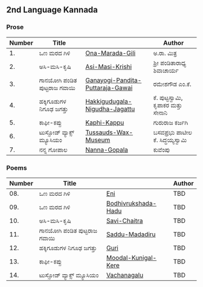 ## 2nd Language Kannada
### Prose
|Number|Title||Author
|-|-|-|-|
|1.| ಒಣ ಮರದ ಗಿಳಿ |[Ona-Marada-Gili](ch1-Ona-Marada-Gili.md)|ಅ.ರಾ. ಮಿತ್ರ                                         
|2.| ಅಸಿ-ಮಸಿ-ಕೃಷಿ |[Asi-Masi-Krishi](ch2-Asi-Masi-Krishi.md)|ಶ್ರೀ ಪಂಡಿತಾರಾಧ್ಯ ಶಿವಾಚಾರ್ಯ 
|3.| ಗಾನಯೋಗಿ ಪಂಡಿತ ಪುಟ್ಟರಾಜ ಗವಾಯಿ |[Ganayogi-Pandita-Puttaraja-Gawai](ch3-Ganayogi-Pandita-Puttaraja-Gawai.md)|ರಮೇಶಗೌಡ ಎಂ.ಕೆ. 
|4.| ಹಕ್ಕಿಗೂಡುಗಳ ನಿಗೂಢ ಜಗತ್ತು |[Hakkigudugala-Nigudha-Jagattu](ch4-Hakkigudugala-Nigudha-Jagattu.md)|ಕೆ. ಪುಟ್ಟಸ್ವಾಮಿ, ಕೃಪಾಕರ ಮತ್ತು ಸೇನಾನಿ 
|5.| ಕಾಫೀ-ಕಪ್ಪು |[Kaphi-Kappu](ch5-Kaphi-Kappu.md)|ಗುರುರಾಜ ಕರ್ಜಗಿ 
|6.| ಟುಸ್ಸೋಡ್ ವ್ಯಾಕ್ಸ್ ಮ್ಯೂಸಿಯಂ |[Tussauds-Wax-Museum](ch6-Madam-Tussauds.md)|ಬಸವಪ್ರಭು ಪಾಟೀಲ ಕೆ. ಸಿದ್ಧಯ್ಯಸ್ವಾಮಿ 
|7.| ನನ್ನ ಗೋಪಾಲ |[Nanna-Gopala](ch7-Nanna-Gopala.md)|ಕುವೆಂಪು 

### Poems
|Number|Title||Author
|-|-|-|-|
|08.| ಒಣ ಮರದ ಗಿಳಿ |[Eni](ch8-Eni.md)| TBD                                   
|09.| ಒಣ ಮರದ ಗಿಳಿ |[Bodhivrukshada-Hadu](ch9-Bodhivrukshada-Hadu.md)|TBD                                         
|10.| ಅಸಿ-ಮಸಿ-ಕೃಷಿ |[Savi-Chaitra](ch10-Savi-Chaitra.md)|TBD
|11.| ಗಾನಯೋಗಿ ಪಂಡಿತ ಪುಟ್ಟರಾಜ ಗವಾಯಿ |[Saddu-Madadiru](ch11-Saddu-Madadiru.md)|TBD
|12.| ಹಕ್ಕಿಗೂಡುಗಳ ನಿಗೂಢ ಜಗತ್ತು |[Guri](ch12-Guri.md)|TBD
|13.| ಕಾಫೀ-ಕಪ್ಪು |[Moodal-Kunigal-Kere](ch13-Moodal-Kunigal-Kere.md)|TBD
|14.| ಟುಸ್ಸೋಡ್ ವ್ಯಾಕ್ಸ್ ಮ್ಯೂಸಿಯಂ |[Vachanagalu](ch14-Vachanagalu.md)|TBD

















